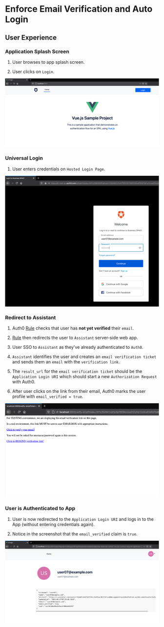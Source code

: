 # Enforce Email Verification and Auto Login

## User Experience

### Application Splash Screen

1. User browses to app splash screen.

2. User clicks on `Login`.

![Alt text](screenshots/1-app-splash-screen.png "App Splash Screen")

### Universal Login

1. User enters credentials on `Hosted Login Page`.

![Alt text](screenshots/2-universal-login-to-app.png "App Splash Screen")

### Redirect to Assistant

1. Auth0 [Rule](rule/enforce-email-verification.js) checks that user has **not yet verified** their `email`.

2. [Rule](rule/enforce-email-verification.js) then redirects the user to `Assistant` server-side web app.

3. User SSO to `Assistant` as they've already authenticated to `Auth0`.

4. `Assistant` identifies the user and creates an `email verification ticket` and sends them an `email` with the `verification link`.

5. The `result_url` for the `email verification ticket` should be the `Application Login URI` which should start a new `Authorization Request` with Auth0.

6. After user clicks on the link from their email, Auth0 marks the user profile with `email_verified = true`.

![Alt text](screenshots/3-redirect-to-assistant.png "App Splash Screen")

### User is Authenticated to App

1. User is now redirected to the `Application Login URI` and logs in to the App (without entering credentials again).

2. Notice in the screenshot that the `email_verified` claim is `true`.

![Alt text](screenshots/4-login-to-app-after-email-verification.png "App Splash Screen")
